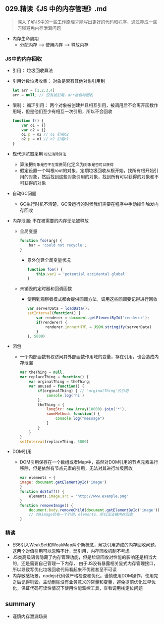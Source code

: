 ## **029.精读《JS 中的内存管理》.md**

> 深入了解JS中的一些工作原理才能写出更好的代码和程序，通过养成一些习惯避免内存泄漏问题

- 内存生命周期
  - 分配内存 --> 使用内存 --> 释放内存



### JS中的内存回收

- 引用： 垃圾回收算法

- 引用计数垃圾收集： 对象是否有其他对象引用到

  ```js
  let arr = [1,2,3,4]
  arr = null; // 没有被引用，arr被自动回收
  ```

- 限制： 循环引用： 两个对象被创建并且相互引用，被调用后不会离开函数作用域，但是他们至少有相互一次引用，所以不会回收

  ```js
  function f() {
      var o1 = {}
      var o2 = {}
      o1.p = o2 // o1 引用o2
      o2.p = o1 // o2 引用o1
  }
  ```

- 现代浏览器采用 `标记清除算法`

  - 算法把`对象是否不在需要`简化定义为`对象是否可以获得`
  - 假定设置一个叫根root的对象，定期垃圾回收从根开始，找所有根开始引用的对象，然后找到这些对象引用的对象，找到所有可以获得的对象和不可获得的对象

- 自动GC问题

  - GC执行时机不清楚，GC没运行的时候我们需要在程序中手动操作触发内存回收

- 内存泄漏: 不在被需要的内存无法被释放

  - 全局变量

    ```js
    function foo(arg) {
    	bar = 'could not recycle';
    }
    ```

    - 意外创建全局变量状况

      ```js
      function foo() {
          this.var1 = 'potential accidental global'
      }
      ```

  - 未销毁的定时器和回调函数

    - 使用到观察者模式都会提供回调方法，调用这些回调要记得进行回收

      ```js
      var serverData = loadData();
      setInterval(function() {
          var renderer = document.getElementById('renderer');
          if(renderer) {
              renderer.innnerHTMl = JSON.stringify(serverData)
          }
      }, 5000)
      ```

- 闭包

  - 一个内部函数有权访问其外部函数作用域的变量，存在引用，也会造成内存泄漏

    ```js
    var theThing = null;
    var replaceThing = function() {
        var orginalThing = theThing;
        var unused = function() {
            if(orginalThing) { // 'orginalThing'的引用
                console.log('hi')
            };
            theThing = {
                longStr: new Array(10000).join('*'),
                someMethod: function() {
                    console.log("message")
                }
            }
        }
    }
    setInterval(replaceThing, 5000)
    ```

- DOM引用

  - DOM引用保存在一个数组或者Map中，虽然对DOM引用的节点元素进行移除，但是依然有节点元素的引用，无法对其进行垃圾回收

    ```js
    var elements = {
    image: document.getElementById('image')
    }
    function doStuff() {
        elements.image.src = 'http://www.example.png'
    }
    function removeImage() {
        document.body.removeChild(document.getElementById('image'))
        // 对#image仍有一个引用，elements，所以无法被内存回收
    }
    ```



### 精读

- ES6引入WeakSet和WeakMap两个新概念，解决引用造成的内存回收问题，这两个对值引用可以忽略不计，弱引用，内存回收机制不考虑
- JS类高级语言隐藏了内存管理功能，但是垃圾回收对性能的影响还是相当大的，还是需要自己管理一下内存， 由于JS没有暴露相关显式内存管理接口，所以导致写优化垃圾回收代码看起来不优雅甚至不可读
- 内存敏感场景，nodejs代码做严格检查和优化。谨慎使用DOM操作，使用完之后记得销毁。主动删除没有业务意义的常量和变量，避免提前优化过早优化，保证代码可读性情况下使用性能监控工具，查看调用栈定位问题



## summary

- 谨慎内存泄漏场景